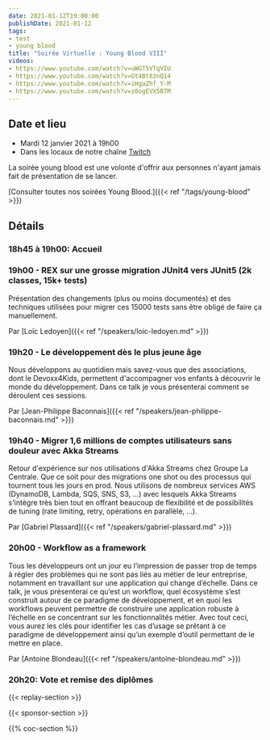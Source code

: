 ```yaml
---
date: 2021-01-12T19:00:00
publishDate: 2021-01-12
tags:
- test
- young blood
title: "Soirée Virtuelle : Young Blood VIII"
videos:
- https://www.youtube.com/watch?v=uWGT5VTqVIU
- https://www.youtube.com/watch?v=Gt4Bt83nQ14
- https://www.youtube.com/watch?v=iHgaZhf_Y-M
- https://www.youtube.com/watch?v=z0ogEVX5B7M
---
```


## Date et lieu

- Mardi 12 janvier 2021 à 19h00
- Dans les locaux de notre chaîne [Twitch](https://www.twitch.tv/parisjug)

La soirée young blood est une volonté d'offrir aux personnes n'ayant jamais fait de présentation de se lancer.

[Consulter toutes nos soirées Young Blood.]({{< ref "/tags/young-blood" >}})

## Détails

### 18h45 à 19h00: Accueil

### 19h00 - REX sur une grosse migration JUnit4 vers JUnit5 (2k classes, 15k+ tests)

Présentation des changements (plus ou moins documentés) et des techniques utilisées pour migrer ces 15000 tests sans être obligé de faire ça manuellement.

Par [Loïc Ledoyen]({{< ref "/speakers/loic-ledoyen.md" >}})

### 19h20 - Le développement dès le plus jeune âge

Nous développons au quotidien mais savez-vous que des associations, dont le Devoxx4Kids, permettent d'accompagner vos enfants à découvrir le monde du développement. Dans ce talk je vous présenterai comment se déroulent ces sessions.

Par [Jean-Philippe Baconnais]({{< ref "/speakers/jean-philippe-baconnais.md" >}})

### 19h40 - Migrer 1,6 millions de comptes utilisateurs sans douleur avec Akka Streams

Retour d'expérience sur nos utilisations d'Akka Streams chez Groupe La Centrale. Que ce soit pour des migrations one shot ou des processus qui tournent tous les jours en prod. Nous utilisons de nombreux services AWS (DynamoDB, Lambda, SQS, SNS, S3, ...) avec lesquels Akka Streams s'intègre très bien tout en offrant beaucoup de flexibilité et de possibilités de tuning (rate limiting, retry, opérations en parallèle, ...).

Par [Gabriel Plassard]({{< ref "/speakers/gabriel-plassard.md" >}})

### 20h00 - Workflow as a framework

Tous les développeurs ont un jour eu l’impression de passer trop de temps à régler des problèmes qui ne sont pas liés au métier de leur entreprise, notamment en travaillant sur une application qui change d’échelle. Dans ce talk, je vous présenterai ce qu’est un workflow, quel écosystème s’est construit autour de ce paradigme de développement, et en quoi les workflows peuvent permettre de construire une application robuste à l’échelle en se concentrant sur les fonctionnalités métier. Avec tout ceci, vous aurez les clés pour identifier les cas d’usage se prêtant à ce paradigme de développement ainsi qu’un exemple d’outil permettant de le mettre en place.

Par [Antoine Blondeau]({{< ref "/speakers/antoine-blondeau.md" >}})

### 20h20: Vote et remise des diplômes

{{< replay-section >}}

{{< sponsor-section >}}

{{% coc-section %}}
